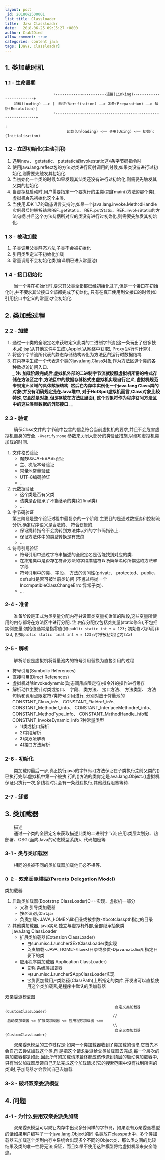 ```yaml
---
layout: post
_id: 2018062500001
list_title: Classloader
title:  Java Classloader
date:   2018-06-25 09:15:27 +0800
author: Crab2Died
allow_comment: true
categories: content java
tags: [Java, Classloader]
---
```


## 1. 类加载时机
### 1.1 - 生命周期
```
                      +-----------------------连接(Linking)-------------------------+
    加载(Loading) ——> |  验证(Verification) ——> 准备(Preparation) ——> 解析(Resolution)|
                      +-------------------------------------------------------------+
                                                                            ↓
                            卸载(Unloading) <—— 使用(Using) <—— 初始化(Initialization)
```

### 1.2 - 立即初始化(主动引用)  
   1. 遇到new、 getstatic、 putstatic或invokestatic这4条字节码指令时
   2. 使用java.lang.reflect包的方法对类进行反射调用的时候,如果类没有进行过初始化,则需要先触发其初始化.
   3. 当初始化一个类的时候,如果发现其父类还没有进行过初始化,则需要先触发其父类的初始化.
   4. 当虚拟机启动时,用户需要指定一个要执行的主类(包含main()方法的那个类),虚拟机会先初始化这个主类.
   5. 当使用JDK 1.7的动态语言支持时,如果一个java.lang.invoke.MethodHandle实例最后的解析结果REF_getStatic、
      REF_putStatic、REF_invokeStatic的方法句柄,并且这个方法句柄所对应的类没有进行过初始化,则需要先触发其初始化.
      
### 1.3 - 被动加载
   1. 子类调用父类静态方法,子类不会被初始化
   2. 引用类型定义不初始化加载
   3. 常量调用不会初始化类(编译期已进入常量池)
   
### 1.4 - 接口初始化
   &emsp;&emsp;当一个类在初始化时,要求其父类全部都已经初始化过了,但是一个接口在初始化时,并不要求其父接口全部都完成了初始化,
   只有在真正使用到父接口的时候(如引用接口中定义的常量)才会初始化.

## 2. 类加载过程
### 2.2 - 加载
   1. 通过一个类的全限定名来获取定义此类的二进制字节流(这一条玩出了很多技术,如:jsp(从其他文件中生成),Applet(从网络中获取),
        Proxy(运行时计算)).
   2. 将这个字节流所代表的静态存储结构转化为方法区的运行时数据结构.
   3. 在内存中生成一个代表这个类的java.lang.Class对象,作为方法区这个类的各种数据的访问入口.  
   **_
   注:
   加载阶段完成后,虚拟机外部的二进制字节流就按照虚拟机所需的格式存储在方法区之中,方法区中的数据存储格式由虚拟机实现自行定义,
   虚拟机规范未规定此区域的具体数据结构. 然后在内存中实例化一个java.lang.Class类的对象(并没有明确规定是在Java堆中,
   对于HotSpot虚拟机而言,Class对象比较特殊,它虽然是对象,但是存放在方法区里面),
   这个对象将作为程序访问方法区中的这些类型数据的外部接口.
   _**

### 2.3 - 验证
   &emsp;&emsp;确保Class文件的字节流中包含的信息符合当前虚拟机的要求,并且不会危害虚拟机自身的安全.
   `-Xverify:none`
   参数来关闭大部分的类验证措施,以缩短虚拟机类加载的时间.  
   1.  文件格式验证
        - 魔数0xCAFEBABE验证
        - 主、次版本号验证
        - 常量池常量验证
        - UTF-8编码验证
        - ...
   2.  元数据验证
        - 这个类是否有父类
        - 该类是否继承了不能继承的类(如:final类)
        - ...
   3.  字节码验证  
       第三阶段是整个验证过程中最复杂的一个阶段,主要目的是通过数据流和控制流分析,确定程序语义是合法的、 符合逻辑的.
        - 保证跳转指令不会跳转到方法体以外的字节码指令上.
        - 保证方法体中的类型转换是有效的
        - ...
   4.  符号引用验证
        - 符号引用中通过字符串描述的全限定名是否能找到对应的类.
        - 在指定类中是否存在符合方法的字段描述符以及简单名称所描述的方法和字段.
        - 符号引用中的类、 字段、 方法的访问性(private、 protected、 public、 default)是否可被当前类访问
          (不通过将抛一个IncompatibleClassChangeError异常子类).
        - ...

### 2-4 - 准备
   &emsp;&emsp;准备阶段是正式为类变量分配内存并设置类变量初始值的阶段,这些变量所使用的内存都将在方法区中进行分配.
   注:内存分配仅包括类变量(static修饰),不包括实例变量;初始值通常是指零值(如:`public static int v = 123;` 初始值v为0而非123,
   但如`public static final int v = 123;`时将被初始化为123)

### 2-5 - 解析
   &emsp;&emsp;解析阶段是虚拟机将常量池内的符号引用替换为直接引用的过程
   - 符号引用(Symbolic References)
   - 直接引用(Direct References)
   - 虚拟机对除invokedynamic(动态调用点限定符)指令外的操作进行缓存
   - 解析动作主要针对类或接口、 字段、 类方法、 接口方法、 方法类型、 方法句柄和调用点限定符7类符号引用进行,
     分别对应于常量池的CONSTANT_Class_info、CONSTANT_Fieldref_info、 CONSTANT_Methodref_info、
     CONSTANT_InterfaceMethodref_info、 CONSTANT_MethodType_info、
     CONSTANT_MethodHandle_info和CONSTANT_InvokeDynamic_info 7种常量类型
     * 1)类或接口解析
     * 2)字段解析
     * 3)类方法解析
     * 4)接口方法解析

### 2-6 - 初始化
   &emsp;&emsp;类加载的最后一步,真正执行java的字节码.<clinit>()方法保证在子类执行之前父类的<clinit>()已执行完毕.虚拟机中第一个被执
   行的<clinit>()方法的类肯定是java.lang.Object.<clinit>()虚拟机保证只执行一次,多线程时只会有一条线程执行,其他线程阻塞等待.

### 2-7 - 卸载

## 3. 类加载器
   &emsp;&emsp;描述  
   &emsp;&emsp;通过一个类的全限定名来获取描述此类的二进制字节流
   应用:类层次划分、热部署、OSGi(面向Java的动态模型系统)、代码加密等

### 3-1 - 类与类加载器
   &emsp;&emsp;相同的类被不同的类加载器加载他们必不相等.

### 3-2 - 双亲委派模型(Parents Delegation Model)
   类加载器  
   1. 启动类加载器(Bootstrap ClassLoader)C++实现、虚拟机一部分
      - 又称 引导类加载器
      - 按名识别,如:rt.jar
      - 负责加载<JAVA_HOME>\lib目录或被参数-Xbootclasspth指定的目录
   2. 其他类加载器, java实现,独立与虚拟机外部,全部继承抽象类java.lang.ClassLoader
      - 扩展类加载器(Extension ClassLoader)
        * 由sun.misc.Launcher$ExtClassLoader类实现
        * 负责加载<JAVA_HOME>\lib\ext目录或参数-Djava.ext.dirs所指定目录下的类
      - 应用程序类加载器(Application ClassLoader)
        * 又称 系统类加载器
        * 由sun.misc.Launcher$AppClassLoader实现
        * 它负责加载用户类路径(ClassPath)上所指定的类库,开发者可以直接使用这个类加载器,是程序中默认的类加载器  

   双亲委派模型图
   ```
                                                     自定义类加载器(CustomClassLoader)
                                                    //
    启动类加载器 <= 扩展类加载器 <= 应用程序加载器 <==
                                                    \\
                                                     自定义类加载器(CustomClassLoader)
   ```
   &emsp;&emsp;双亲委派模型的工作过程是:如果一个类加载器收到了类加载的请求,它首先不会自己去尝试加载这个类,而
   是把这个请求委派给父类加载器去完成,每一个层次的类加载器都是如此,因此所有的加载请求最终都应该传送到顶层的启动类加载器中,
   只有当父加载器反馈自己无法完成这个加载请求(它的搜索范围中没有找到所需的类)时,子加载器才会尝试自己去加载

### 3-3 - 破坏双亲委派模型

## 4. 问题
### 4-1 - 为什么要用双亲委派类加载
   &emsp;&emsp;双亲委派模型可以防止内存中出现多分同样的字节码，如果没有双亲委派模型的话如果用户编写了一个java.lang.Object的同
   名类放在classpath中，多个类加载器去加载这个类到内存中系统会出现多个不同的Object类，那么类之间的比较结果及类的唯一性将无法
   保证，而且如果不使用这种模型将给虚拟机带来安全隐患。
